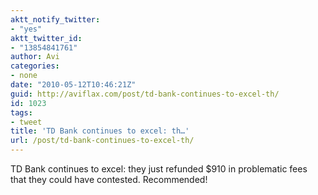 ```yaml
---
aktt_notify_twitter:
- "yes"
aktt_twitter_id:
- "13854841761"
author: Avi
categories:
- none
date: "2010-05-12T10:46:21Z"
guid: http://aviflax.com/post/td-bank-continues-to-excel-th/
id: 1023
tags:
- tweet
title: 'TD Bank continues to excel: th…'
url: /post/td-bank-continues-to-excel-th/
---
```

TD Bank continues to excel: they just refunded $910 in problematic fees that they could have contested. Recommended!